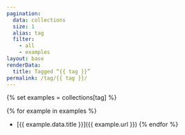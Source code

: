 ```yaml
---
pagination:
  data: collections
  size: 1
  alias: tag
  filter:
    - all
    - examples
layout: base
renderData:
  title: Tagged “{{ tag }}”
permalink: /tag/{{ tag }}/
---
```


{% set examples = collections[tag] %}

{% for example in examples %}
- [{{ example.data.title }}]({{ example.url }})
{% endfor %}